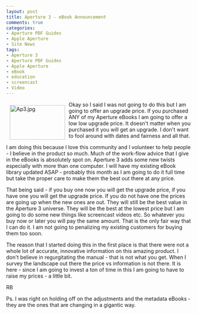 ```yaml
---
layout: post
title: Aperture 3 - eBook Announcement
comments: true
categories:
- Aperture PDF Guides
- Apple Aperture
- Site News
tags:
- Aperture 3
- Aperture PDF Guides
- Apple Aperture
- eBook
- education
- screencast
- Video
---
```

<a rel="lightbox" href="/wp-content/uploads/2010/02/Ap3.jpg"><img title="Ap3.jpg" src="/wp-content/uploads/2010/02/.thumbs/.Ap3.jpg" border="0" alt="Ap3.jpg" hspace="10" vspace="10" width="150" height="94" align="left" /></a>Okay so I said I was not going to do this but I am going to offer an upgrade price. If you purchased ANY of my Aperture eBooks I am going to offer a low low upgrade price. It doesn't matter when you purchased it you will get an upgrade. I don't want to fool around with dates and fairness and all that.

I am doing this because I love this community and I volunteer to help people - I believe in the product so much. Much of the work-flow advice that I give in the eBooks is absolutely spot on. Aperture 3 adds some new twists especially with more than one computer. I will have my existing eBook library updated ASAP - probably this month as I am going to do it full time but take the proper care to make them the best out there at any price.

That being said - if you buy one now you will get the upgrade price, if you have one you will get the upgrade price. If you do not have one the prices are going up when the new ones are out. They will still be the best value in the Aperture 3 universe. They will be the best at the lowest price but I am going to do some new things like screencast videos etc. So whatever you buy now or later you will pay the same amount. That is the only fair way that I can do it. I am not going to penalizing my existing customers for buying them too soon.

The reason that I started doing this in the first place is that there were not a whole lot of accurate, innovative information on this amazing product. I don't believe in regurgitating the manual - that is not what you get. When I survey the landscape out there the price vs information is not there. It is here - since I am going to invest a ton of time in this I am going to have to raise my prices - a little bit.

RB

Ps. I was right on holding off on the adjustments and the metadata eBooks - they are the ones that are changing in a gigantic way.